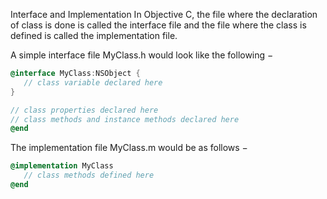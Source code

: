 Interface and Implementation
In Objective C, the file where the declaration of class is done is called the interface file and the file where the class is defined is called the implementation file.

A simple interface file MyClass.h would look like the following −
```ObjectiveC
@interface MyClass:NSObject { 
   // class variable declared here
}

// class properties declared here
// class methods and instance methods declared here
@end
```

The implementation file MyClass.m would be as follows −
```ObjectiveC
@implementation MyClass
   // class methods defined here
@end
```
